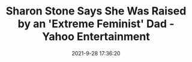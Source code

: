 ---
"title": "Sharon Stone Says She Was Raised by an 'Extreme Feminist' Dad - Yahoo Entertainment"
"date": "2021-9-28 17:36:20"
"feed_name": "GOOGLENEWSDRILLING"
"feed_website": "https://news.google.com/search?q=drilling%2Bincident&hl=en-US&gl=US&ceid=US:en"
"feed_rss": "https://news.google.com/rss/search?q=drilling%2Bincident&hl=en-US&gl=US&ceid=US:en"
"link": "https://www.yahoo.com/entertainment/sharon-stone-says-she-raised-173620938.html"
"source": "{'href': 'https://www.yahoo.com', 'title': 'Yahoo Entertainment'}"
"file": "_posts/2021-1-1-77ca38d70fe3083990ffee20c6f0d072c17cd769.md"
"accident": "0"
"drilling": "0"
"dead": "0"
"injured": "0"
"arrested": "0"
"where": "unknown site"
"place": "unknown place"
---
